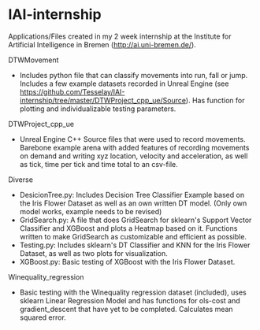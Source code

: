 # IAI-internship
Applications/Files created in my 2 week internship at the Institute for Artificial Intelligence in Bremen (http://ai.uni-bremen.de/).

DTWMovement
- Includes python file that can classify movements into run, fall or jump. Includes a few example datasets recorded in Unreal Engine (see https://github.com/Tesselay/IAI-internship/tree/master/DTWProject_cpp_ue/Source). Has function for plotting and individualizable testing parameters.

DTWProject_cpp_ue
- Unreal Engine C++ Source files that were used to record movements. Barebone example arena with added features of recording movements on demand and writing xyz location, velocity and acceleration, as well as tick, time per tick and time total to an csv-file. 

Diverse
- DesicionTree.py: Includes Decision Tree Classifier Example based on the Iris Flower Dataset as well as an own written DT model. (Only own model works, example needs to be revised)
- GridSearch.py: A file that does GridSearch for sklearn's  Support Vector Classifier and XGBoost and plots a Heatmap based on it. Functions written to make GridSearch as customizable and efficient as possible. 
- Testing.py: Includes sklearn's DT Classifier and KNN for the Iris Flower Dataset, as well as two plots for visualization. 
- XGBoost.py: Basic testing of XGBoost with the Iris Flower Dataset.

Winequality_regression
- Basic testing with the Winequality regression dataset (included), uses sklearn Linear Regression Model and has functions for ols-cost and gradient_descent that have yet to be completed. Calculates mean squared error.
